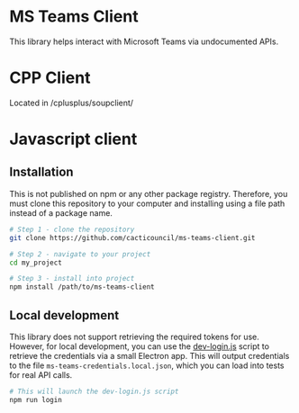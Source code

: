 # MS Teams Client

This library helps interact with Microsoft Teams via undocumented APIs.

# CPP Client

Located in /cplusplus/soupclient/

# Javascript client

## Installation

This is not published on npm or any other package registry. Therefore, you must clone this repository to your computer and installing using a file path instead of a package name.

```sh
# Step 1 - clone the repository
git clone https://github.com/cacticouncil/ms-teams-client.git

# Step 2 - navigate to your project
cd my_project

# Step 3 - install into project
npm install /path/to/ms-teams-client
```

## Local development

This library does not support retrieving the required tokens for use. However, for local development, you can use the [dev-login.js](/tests/dev-login.js) script to retrieve the credentials via a small Electron app. This will output credentials to the file `ms-teams-credentials.local.json`, which you can load into tests for real API calls.

```sh
# This will launch the dev-login.js script
npm run login
```
